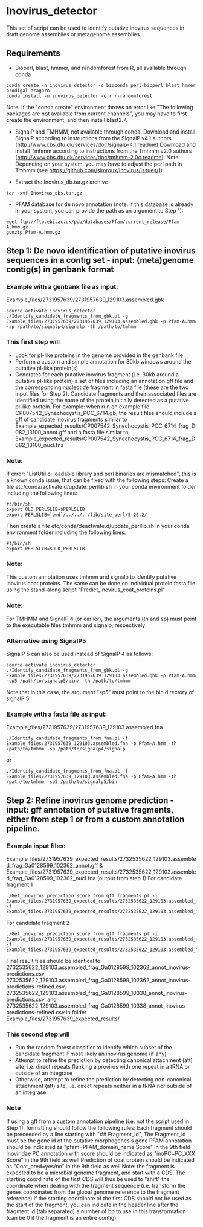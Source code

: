 # Inovirus_detector
This set of script can be used to identify putative inovirus sequences in draft genome assemblies or metagenome assemblies. 


## Requirements
* Bioperl, blast, hmmer, and randomforest from R, all available through conda
```
conda create -n inovirus_detector -c bioconda perl-bioperl blast hmmer prodigal aragorn
conda install -n inovirus_detector -c r r-randomforest
```
Note: If the "conda create" environment throws an error like "The following packages are not available from current channels", you may have to first create the environment, and then install blast2.7.
* SignalP and TMHMM, not available through conda.
Download and install SignalP according to instructions from the SignalP v4.1 authors (http://www.cbs.dtu.dk/services/doc/signalp-4.1.readme)
Download and install Tmhmm according to instructions from the Tmhmm v2.0 authors (http://www.cbs.dtu.dk/services/doc/tmhmm-2.0c.readme). 
Note: Depending on your system, you may have to adjust the perl path in Tmhmm (see https://github.com/simroux/Inovirus/issues/1)

* Extract the Inovirus_db.tar.gz archive
```
tar -xvf Inovirus_dbs.tar.gz
```

* PFAM database for de novo annotation (note: if this database is already in your system, you can provide the path as an argument to Step 1):
```
wget ftp://ftp.ebi.ac.uk/pub/databases/Pfam/current_release/Pfam-A.hmm.gz
gunzip Pfam-A.hmm.gz
```


## Step 1: De novo identification of putative inovirus sequences in a contig set - input: (meta)genome contig(s) in genbank format
### Example with a genbank file as input:
Example_files/2731957639/2731957639_129103.assembled.gbk
```
source activate inovirus_detector
./Identify_candidate_fragments_from_gbk.pl -g Example_files/2731957639/2731957639_129103.assembled.gbk -p Pfam-A.hmm -sp /path/to/signalp4/signalp -th /path/to/tmhmm
```
### This first step will
* Look for pI-like proteins in the genome provided in the genbank file
* Perform a custom and simple annotation for 30kb windows around the putative pI-like protein(s)
* Generates for each putative inovirus fragment (i.e. 30kb around a putative pI-like protein) a set of files including an annotation gff file and the corresponding nucleotide fragment in fasta file (these are the two input files for Step 2).
Candidate fragments and their associated files are identified using the name of the protein initially detected as a putative pI-like protein.
For example: when run on example file CP007542_Synechocystis_PCC_6714.gb, the result files should include a gff of candidate inovirus fragments similar to Example_expected_results/CP007542_Synechocystis_PCC_6714_frag_D082_13100_annot.gff and a fasta file similar to Example_expected_results/CP007542_Synechocystis_PCC_6714_frag_D082_13100_nucl.fna

### Note:
If error: "ListUtil.c: loadable library and perl binaries are mismatched", this is a known conda issue, that can be fixed with the following steps:
Create a file etc/conda/activate.d/update_perllib.sh in your conda environment folder including the following lines:
```
#!/bin/sh
export OLD_PERL5LIB=$PERL5LIB
export PERL5LIB=`pwd`/../../../lib/site_perl/5.26.2/
```
Then create a file etc/conda/deactivate.d/update_perllib.sh in your conda environment folder including the following lines:
```
#!/bin/sh
export PERL5LIB=$OLD_PERL5LIB
```
### Note:
This custom annotation uses tmhmm and signalp to identify putative inovirus coat proteins. The same can be done on individual protein fasta file using the stand-along script "Predict_inovirus_coat_proteins.pl"

### Note: 
For TMHMM and SignalP 4 (or earlier), the arguments (th and sp) must point to the executable files tmhmm and signalp, respectively

### Alternative using SignalP5
SignalP 5 can also be used instead of SignalP 4 as follows:
```
source activate inovirus_detector
./Identify_candidate_fragments_from_gbk.pl -g Example_files/2731957639/2731957639_129103.assembled.gbk -p Pfam-A.hmm -sp5 /path/to/signalp5/bin/ -th /path/to/tmhmm
```
Note that in this case, the argument "sp5" must point to the bin directory of signalP 5

### Example with a fasta file as input:
Example_files/2731957639/2731957639_129103.assembled.fna
```
./Identify_candidate_fragments_from_fna.pl -f Example_files/2731957639_129103.assembled.fna -p Pfam-A.hmm -th /path/to/tmhmm -sp /path/to/signalp4/signalp
```
or
```
./Identify_candidate_fragments_from_fna.pl -f Example_files/2731957639_129103.assembled.fna -p Pfam-A.hmm -th /path/to/tmhmm -sp5 /path/to/signalp5/bin
```

## Step 2: Refine inovirus genome prediction - input: gff annotation of putative fragments, either from step 1 or from a custom annotation pipeline. 
### Example input files: 
Example_files/2731957639_expected_results/2732535622_129103.assembled_frag_Ga0128599_102362_annot.gff & Example_files/2731957639_expected_results/2732535622_129103.assembled_frag_Ga0128599_102362_nucl.fna (output from step 1)
For candidate fragment 1
```
./Get_inovirus_prediction_score_from_gff_fragments.pl -i Example_files/2731957639_expected_results/2732535622_129103.assembled_frag_Ga0128599_102362_annot.gff -f Example_files/2731957639_expected_results/2732535622_129103.assembled_frag_Ga0128599_102362_nucl.fna
```
For candidate fragment 2
```
./Get_inovirus_prediction_score_from_gff_fragments.pl -i Example_files/2731957639_expected_results/2732535622_129103.assembled_frag_Ga0128599_10338_annot.gff -f Example_files/2731957639_expected_results/2732535622_129103.assembled_frag_Ga0128599_10338_nucl.fna
```
Final result files should be identical to 2732535622_129103.assembled_frag_Ga0128599_102362_annot_inovirus-predictions.csv, 2732535622_129103.assembled_frag_Ga0128599_102362_annot_inovirus-predictions-refined.csv, 2732535622_129103.assembled_frag_Ga0128599_10338_annot_inovirus-predictions.csv, 
and 2732535622_129103.assembled_frag_Ga0128599_10338_annot_inovirus-predictions-refined.csv in folder Example_files/2731957639_expected_results/

### This second step will
* Run the random forest classifier to identify which subset of the candidate fragment if most likely an inovirus genome (if any)
* Attempt to refine the prediction by detecting canonical attachment (att) site, i.e. direct repeats flanking a provirus with one repeat in a tRNA or outside of an integrase
* Otherwise, attempt to refine the prediction by detecting non-canonical attachment (att) site, i.e. direct repeats neither in a tRNA nor outside of an integrase

### Note
If using a gff from a custom annotation pipeline (i.e. not the script used in Step 1), formatting should follow the following rules:
Each fragment should be preceeded by a line starting with \"## Fragment_id\", The Fragment_id must be the gene id of the putative morphogenesis gene
PFAM annotation should be indicated as \"pfam=PFAM_domain_name Score\" in the 9th field
Inoviridae PC annotation with score should be indicated as \"inoPC=PC_XXX Score\" in the 9th field as well
Prediction of coat protein should be indicated as \"Coat_pred=yes/no\" in the 9th field as well
Note: the fragment is expected to be a microbial genome fragment, and start with a CDS. 
The starting coordinate of the first CDS will thus be used to \"shift\" the coordinate when dealing with the fragment sequence (i.e. transform the genes coordinates from the global genome reference to the fragment reference)
if the starting coordinate of the first CDS should not be used as the start of the fragment, you can indicate in the header line after the fragment id (tab separated) a number of bp to use in this transformation (can be 0 if the fragment is an entire contig)
